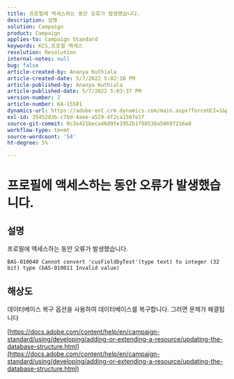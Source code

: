 ```yaml
---
title: 프로필에 액세스하는 동안 오류가 발생했습니다.
description: 설명
solution: Campaign
product: Campaign
applies-to: Campaign Standard
keywords: KCS,프로필 액세스
resolution: Resolution
internal-notes: null
bug: false
article-created-by: Ananya Kuthiala
article-created-date: 5/7/2022 5:02:10 PM
article-published-by: Ananya Kuthiala
article-published-date: 5/7/2022 5:03:37 PM
version-number: 2
article-number: KA-15581
dynamics-url: https://adobe-ent.crm.dynamics.com/main.aspx?forceUCI=1&pagetype=entityrecord&etn=knowledgearticle&id=379b996e-27ce-ec11-a7b5-0022480a8e40
exl-id: 35452d3b-c7bd-4aee-a529-4f2ca156fe1f
source-git-commit: 0c3e421beca46d9fe1952b1f98538a50697216a0
workflow-type: tm+mt
source-wordcount: '54'
ht-degree: 5%

---
```


# 프로필에 액세스하는 동안 오류가 발생했습니다.

## 설명


프로필에 액세스하는 동안 오류가 발생했습니다. 

```
BAS-010040 Cannot convert 'cusFieldbyTest'(type text) to integer (32 bit) type (bAS-010011 Invalid value)
```


## 해상도


데이터베이스 복구 옵션을 사용하여 데이터베이스를 복구합니다. 그러면 문제가 해결됩니다

[https://docs.adobe.com/content/help/en/campaign-standard/using/developing/adding-or-extending-a-resource/updating-the-database-structure.html](https://docs.adobe.com/content/help/en/campaign-standard/using/developing/adding-or-extending-a-resource/updating-the-database-structure.html)
